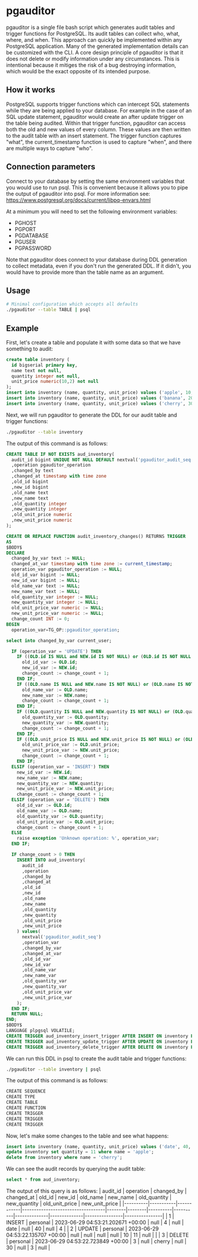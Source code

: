 # pgauditor
pgauditor is a single file bash script which generates audit tables and trigger functions for PostgreSQL. Its audit tables can collect who, what, where, and when. This approach can quickly be implemented within any PostgreSQL application. Many of the generated implementation details can be customized with the CLI. A core design principle of pgauditor is that it does not delete or modify information under any circumstances. This is intentional because it mitiges the risk of a bug destroying information, which would be the exact opposite of its intended purpose.

## How it works
PostgreSQL supports trigger functions which can intercept SQL statements while they are being applied to your database. For example in the case of an SQL update statement, pgauditor would create an after update trigger on the table being audited. Within that trigger function, pgauditor can access both the old and new values of every column. These values are then written to the audit table with an insert statement. The trigger function captures "what", the current_timestamp function is used to capture "when", and there are multiple ways to capture "who". 

## Connection parameters
Connect to your database by setting the same environment variables that you would use to run psql. This is convenient because it allows you to pipe the output of pgauditor into psql. For more information see:
https://www.postgresql.org/docs/current/libpq-envars.html

At a minimum you will need to set the following environment variables:
* PGHOST
* PGPORT
* PGDATABASE
* PGUSER
* PGPASSWORD

Note that pgauditor does connect to your database during DDL generation to collect metadata, even if you don't run the generated DDL. If it didn't, you would have to provide more than the table name as an argument.

## Usage
```bash
# Minimal configuration which accepts all defaults
./pgauditor --table TABLE | psql
```

## Example
First, let's create a table and populate it with some data so that we have something to audit:
```sql
create table inventory (
  id bigserial primary key,
  name text not null,
  quantity integer not null,
  unit_price numeric(10,2) not null
);
insert into inventory (name, quantity, unit_price) values ('apple', 10, 1.00);
insert into inventory (name, quantity, unit_price) values ('banana', 20, 2.00);
insert into inventory (name, quantity, unit_price) values ('cherry', 30, 3.00);
```

Next, we will run pgauditor to generate the DDL for our audit table and trigger functions:
```bash
./pgauditor --table inventory
```

The output of this command is as follows:
```sql
CREATE TABLE IF NOT EXISTS aud_inventory(
  audit_id bigint UNIQUE NOT NULL DEFAULT nextval('pgauditor_audit_seq')
  ,operation pgauditor_operation
  ,changed_by text
  ,changed_at timestamp with time zone
  ,old_id bigint
  ,new_id bigint
  ,old_name text
  ,new_name text
  ,old_quantity integer
  ,new_quantity integer
  ,old_unit_price numeric
  ,new_unit_price numeric
);

CREATE OR REPLACE FUNCTION audit_inventory_changes() RETURNS TRIGGER
AS
$BODY$
DECLARE
  changed_by_var text := NULL;
  changed_at_var timestamp with time zone := current_timestamp;
  operation_var pgauditor_operation := NULL;
  old_id_var bigint := NULL;
  new_id_var bigint := NULL;
  old_name_var text := NULL;
  new_name_var text := NULL;
  old_quantity_var integer := NULL;
  new_quantity_var integer := NULL;
  old_unit_price_var numeric := NULL;
  new_unit_price_var numeric := NULL;
  change_count INT := 0;
BEGIN
  operation_var=TG_OP::pgauditor_operation;

select into changed_by_var current_user;

  IF (operation_var = 'UPDATE') THEN
    IF ((OLD.id IS NULL and NEW.id IS NOT NULL) or (OLD.id IS NOT NULL and NEW.id IS NULL) or (OLD.id != NEW.id)) THEN
      old_id_var := OLD.id;
      new_id_var := NEW.id;
      change_count := change_count + 1;
    END IF;
    IF ((OLD.name IS NULL and NEW.name IS NOT NULL) or (OLD.name IS NOT NULL and NEW.name IS NULL) or (OLD.name != NEW.name)) THEN
      old_name_var := OLD.name;
      new_name_var := NEW.name;
      change_count := change_count + 1;
    END IF;
    IF ((OLD.quantity IS NULL and NEW.quantity IS NOT NULL) or (OLD.quantity IS NOT NULL and NEW.quantity IS NULL) or (OLD.quantity != NEW.quantity)) THEN
      old_quantity_var := OLD.quantity;
      new_quantity_var := NEW.quantity;
      change_count := change_count + 1;
    END IF;
    IF ((OLD.unit_price IS NULL and NEW.unit_price IS NOT NULL) or (OLD.unit_price IS NOT NULL and NEW.unit_price IS NULL) or (OLD.unit_price != NEW.unit_price)) THEN
      old_unit_price_var := OLD.unit_price;
      new_unit_price_var := NEW.unit_price;
      change_count := change_count + 1;
    END IF;
  ELSIF (operation_var = 'INSERT') THEN
    new_id_var := NEW.id;
    new_name_var := NEW.name;
    new_quantity_var := NEW.quantity;
    new_unit_price_var := NEW.unit_price;
    change_count := change_count + 1;
  ELSIF (operation_var = 'DELETE') THEN
    old_id_var := OLD.id;
    old_name_var := OLD.name;
    old_quantity_var := OLD.quantity;
    old_unit_price_var := OLD.unit_price;
    change_count := change_count + 1;
  ELSE
    raise exception 'Unknown operation: %', operation_var;
  END IF;

  IF change_count > 0 THEN
    INSERT INTO aud_inventory(
      audit_id
      ,operation
      ,changed_by
      ,changed_at
      ,old_id
      ,new_id
      ,old_name
      ,new_name
      ,old_quantity
      ,new_quantity
      ,old_unit_price
      ,new_unit_price
    ) values(
      nextval('pgauditor_audit_seq')
      ,operation_var
      ,changed_by_var
      ,changed_at_var
      ,old_id_var
      ,new_id_var
      ,old_name_var
      ,new_name_var
      ,old_quantity_var
      ,new_quantity_var
      ,old_unit_price_var
      ,new_unit_price_var
    );
  END IF;
  RETURN NULL;
END;
$BODY$
LANGUAGE plpgsql VOLATILE;
CREATE TRIGGER aud_inventory_insert_trigger AFTER INSERT ON inventory FOR EACH ROW EXECUTE PROCEDURE audit_inventory_changes();
CREATE TRIGGER aud_inventory_update_trigger AFTER UPDATE ON inventory FOR EACH ROW EXECUTE PROCEDURE audit_inventory_changes();
CREATE TRIGGER aud_inventory_delete_trigger AFTER DELETE ON inventory FOR EACH ROW EXECUTE PROCEDURE audit_inventory_changes();
```

We can run this DDL in psql to create the audit table and trigger functions:
```bash
./pgauditor --table inventory | psql
```

The output of this command is as follows:
```bash
CREATE SEQUENCE
CREATE TYPE
CREATE TABLE
CREATE FUNCTION
CREATE TRIGGER
CREATE TRIGGER
CREATE TRIGGER
```

Now, let's make some changes to the table and see what happens:
```sql
insert into inventory (name, quantity, unit_price) values ('date', 40, 4.00);
update inventory set quantity = 11 where name = 'apple';
delete from inventory where name = 'cherry';
```

We can see the audit records by querying the audit table:
```sql
select * from aud_inventory;
```

The output of this query is as follows:
| audit_id | operation | changed_by | changed_at                        | old_id | new_id | old_name | new_name | old_quantity | new_quantity | old_unit_price | new_unit_price |
|----------|-----------|------------|-----------------------------------|--------|--------|----------|----------|--------------|--------------|----------------|----------------|
| 1        | INSERT    | personal   | 2023-06-29 04:53:21.202671 +00:00 | null   | 4      | null     | date     | null         | 40           | null           | 4              |
| 2        | UPDATE    | personal   | 2023-06-29 04:53:22.135707 +00:00 | null   | null   | null     | null     | 10           | 11           | null           |                |
| 3        | DELETE    | personal   | 2023-06-29 04:53:22.723849 +00:00 | 3      | null   | cherry   | null     | 30           | null         | 3              | null           | 

